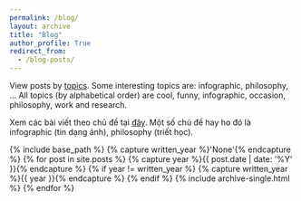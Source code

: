 ```yaml
---
permalink: /blog/
layout: archive
title: "Blog"
author_profile: True
redirect_from:
  - /blog-posts/
---
```


View posts by [topics](https://dovanquyet.github.io/categories/). Some interesting topics are: infographic, philosophy, ...
All topics (by alphabetical order) are cool, funny, infographic, occasion, philosophy, work and research.

Xem các bài viết theo chủ đề tại [đây](https://dovanquyet.github.io/categories/). Một số chủ đề hay ho đó là infographic (tin dạng ảnh), philosophy (triết học).

{% include base_path %}
{% capture written_year %}'None'{% endcapture %}
{% for post in site.posts %}
  {% capture year %}{{ post.date | date: '%Y' }}{% endcapture %}
  {% if year != written_year %}
    {% capture written_year %}{{ year }}{% endcapture %}
  {% endif %}
  {% include archive-single.html %}
{% endfor %}